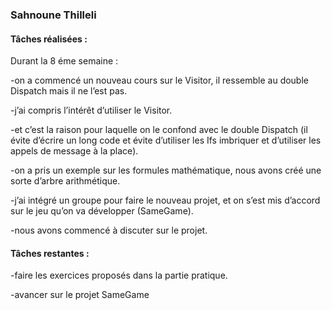 ### Sahnoune Thilleli

#### Tâches réalisées :

Durant la 8 éme semaine :

-on a commencé un nouveau cours sur le Visitor, il ressemble au double Dispatch mais il ne l’est pas.

-j’ai compris l’intérêt d’utiliser le Visitor.

-et c’est la raison pour laquelle on le confond avec le double Dispatch (il évite d’écrire un long code et évite d’utiliser les Ifs imbriquer et d’utiliser les appels de message à la place).

-on a pris un exemple sur les formules mathématique, nous avons créé une sorte d’arbre arithmétique.

-j’ai intégré un groupe pour faire le nouveau projet, et on s’est mis d’accord sur le jeu qu’on va développer (SameGame). 

-nous avons commencé à discuter sur le projet. 

#### Tâches restantes :

-faire les exercices proposés dans la partie pratique.

-avancer sur le projet SameGame
